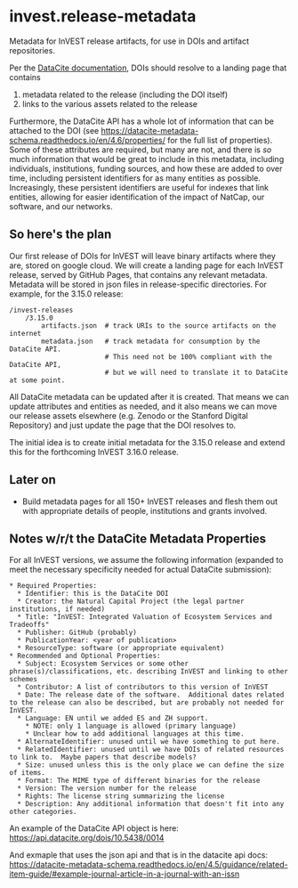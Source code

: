 # invest.release-metadata
Metadata for InVEST release artifacts, for use in DOIs and artifact repositories.

Per the [DataCite documentation](https://support.datacite.org/docs/landing-pages),
DOIs should resolve to a landing page that contains

1. metadata related to the release (including the DOI itself)
2. links to the various assets related to the release

Furthermore, the DataCite API has a whole lot of information that can be
attached to the DOI (see https://datacite-metadata-schema.readthedocs.io/en/4.6/properties/ for
the full list of properties).  Some of these attributes are required, but many
are not, and there is _so_ much information that would be great to include in
this metadata, including individuals, institutions, funding sources, and how
these are added to over time, including persistent identifiers for as many
entities as possible.  Increasingly, these persistent identifiers are useful
for indexes that link entities, allowing for easier identification of the
impact of NatCap, our software, and our networks.

## So here's the plan

Our first release of DOIs for InVEST will leave binary artifacts where they
are, stored on google cloud.  We will create a landing page for each InVEST release,
served by GitHub Pages, that contains any relevant metadata.  Metadata will be stored
in json files in release-specific directories.  For example, for the 3.15.0 release:

```text
/invest-releases
    /3.15.0
        artifacts.json  # track URIs to the source artifacts on the internet
        metadata.json   # track metadata for consumption by the DataCite API.
                        # This need not be 100% compliant with the DataCite API,
                        # but we will need to translate it to DataCite at some point.
```

All DataCite metadata can be updated after it is created.  That means we can
update attributes and entities as needed, and it also means we can move our
release assets elsewhere (e.g. Zenodo or the Stanford Digital Repository)
and just update the page that the DOI resolves to.

The initial idea is to create initial metadata for the 3.15.0 release and
extend this for the forthcoming InVEST 3.16.0 release.

## Later on

* Build metadata pages for all 150+ InVEST releases and flesh them out with
  appropriate details of people, institutions and grants involved.


## Notes w/r/t the DataCite Metadata Properties

For all InVEST versions, we assume the following information (expanded to meet
the necessary specificity needed for actual DataCite submission):

    * Required Properties:
      * Identifier: this is the DataCite DOI
      * Creator: the Natural Capital Project (the legal partner institutions, if needed)
      * Title: "InVEST: Integrated Valuation of Ecosystem Services and Tradeoffs"
      * Publisher: GitHub (probably)
      * PublicationYear: <year of publication>
      * ResourceType: software (or appropriate equivalent)
    * Recommended and Optional Properties:
      * Subject: Ecosystem Services or some other phrase(s)/classifications, etc. describing InVEST and linking to other schemes
      * Contributor: A list of contributors to this version of InVEST
      * Date: The release date of the software.  Additional dates related to the release can also be described, but are probably not needed for InVEST.
      * Language: EN until we added ES and ZH support.
        * NOTE: only 1 language is allowed (primary language)
        * Unclear how to add additional languages at this time.
      * AlternateIdentifier: unused until we have something to put here.
      * RelatedIdentifier: unused until we have DOIs of related resources to link to.  Maybe papers that describe models?
      * Size: unused unless this is the only place we can define the size of items.
      * Format: The MIME type of different binaries for the release
      * Version: The version number for the release
      * Rights: The license string summarizing the license
      * Description: Any additional information that doesn't fit into any other categories.

An example of the DataCite API object is here: https://api.datacite.org/dois/10.5438/0014

And exmaple that uses the json api and that is in the datacite api docs:
https://datacite-metadata-schema.readthedocs.io/en/4.5/guidance/related-item-guide/#example-journal-article-in-a-journal-with-an-issn
